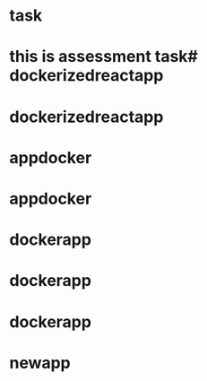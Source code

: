 # task
# this is assessment task# dockerizedreactapp
# dockerizedreactapp
# appdocker
# appdocker
# dockerapp
# dockerapp
# dockerapp
# newapp

